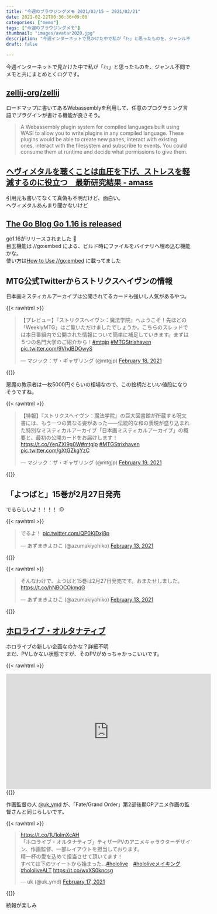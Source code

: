 ```yaml
---
title: "今週のブラウジングメモ 2021/02/15 ~ 2021/02/21"
date: 2021-02-22T00:36:36+09:00
categories: ["memo"]
tags: ["今週のブラウジングメモ"]
thumbnail: "images/avatar2020.jpg"
description: "今週インターネットで見かけた中で私が「ｵｯ」と思ったものを、ジャンル不問でメモと共にまとめとくログです。"
draft: false

---
```


今週インターネットで見かけた中で私が「ｵｯ」と思ったものを、ジャンル不問でメモと共にまとめとくログです。

## [zellij-org/zellij](https://github.com/zellij-org/zellij)

ロードマップに書いてあるWebassemblyを利用して、任意のプログラミング言語でプラグインが書ける機能が良さそう。

> A Webassembly plugin system for compiled languages built using WASI to allow you to write plugins in any compiled language. These plugins would be able to create new panes, interact with existing ones, interact with the filesystem and subscribe to events. You could consume them at runtime and decide what permissions to give them.

## [ヘヴィメタルを聴くことは血圧を下げ、ストレスを軽減するのに役立つ　最新研究結果 - amass](http://amass.jp/144391/)

引用元も書いてなくて真偽も不明だけど、面白い。  
ヘヴィメタルあんまり聞かないけど

## [The Go Blog Go 1.16 is released](https://blog.golang.org/go1.16)

go1.16がリリースされました 🎉  
目玉機能は //go:embed による、ビルド時にファイルをバイナリへ埋め込む機能かな。  
使い方は[How to Use //go:embed](https://blog.carlmjohnson.net/post/2021/how-to-use-go-embed/) に載ってました

## MTG公式Twitterからストリクスヘイヴンの情報

日本画ミスティカルアーカイブは公開されてるカードも強いし人気があるやつ。  

{{< rawhtml >}}
<blockquote class="twitter-tweet"><p lang="ja" dir="ltr">【プレビュー】『ストリクスヘイヴン：魔法学院』へようこそ！先ほどの「WeeklyMTG」はご覧いただけましたでしょうか。こちらのスレッドでは本日番組内で公開された情報について簡単に補足していきます。まずは５つの名門大学のご紹介から！<a href="https://twitter.com/hashtag/mtgjp?src=hash&amp;ref_src=twsrc%5Etfw">#mtgjp</a> <a href="https://twitter.com/hashtag/MTGStrixhaven?src=hash&amp;ref_src=twsrc%5Etfw">#MTGStrixhaven</a> <a href="https://t.co/9VhdBDOwyS">pic.twitter.com/9VhdBDOwyS</a></p>&mdash; マジック：ザ・ギャザリング (@mtgjp) <a href="https://twitter.com/mtgjp/status/1362548199634821124?ref_src=twsrc%5Etfw">February 18, 2021</a></blockquote> <script async src="https://platform.twitter.com/widgets.js" charset="utf-8"></script>
{{</ rawhtml >}}

悪魔の教示者は一枚5000円ぐらいの相場なので、この絵柄だといい値段になりそうですね。

{{< rawhtml >}}
<blockquote class="twitter-tweet"><p lang="ja" dir="ltr">【特報】『ストリクスヘイヴン：魔法学院』の巨大図書館が所蔵する呪文書には、もう一つの異なる姿があった――伝統的な和の表現が盛り込まれた特別なミスティカルアーカイブ「日本画ミスティカルアーカイブ」の概要と、最初の公開カードをお届けします！<a href="https://t.co/YepZXI9g0W">https://t.co/YepZXI9g0W</a><a href="https://twitter.com/hashtag/mtgjp?src=hash&amp;ref_src=twsrc%5Etfw">#mtgjp</a> <a href="https://twitter.com/hashtag/MTGStrixhaven?src=hash&amp;ref_src=twsrc%5Etfw">#MTGStrixhaven</a> <a href="https://t.co/gXtGZkgYzC">pic.twitter.com/gXtGZkgYzC</a></p>&mdash; マジック：ザ・ギャザリング (@mtgjp) <a href="https://twitter.com/mtgjp/status/1362597860076756994?ref_src=twsrc%5Etfw">February 19, 2021</a></blockquote> <script async src="https://platform.twitter.com/widgets.js" charset="utf-8"></script>
{{</ rawhtml >}}

## 「よつばと」15巻が2月27日発売

でるらしいよ！！！！ :D

{{< rawhtml >}}
<blockquote class="twitter-tweet"><p lang="ja" dir="ltr">でるよ！ <a href="https://t.co/QP0KjDxj8p">pic.twitter.com/QP0KjDxj8p</a></p>&mdash; あずまきよひこ (@azumakiyohiko) <a href="https://twitter.com/azumakiyohiko/status/1360552540887085058?ref_src=twsrc%5Etfw">February 13, 2021</a></blockquote> <script async src="https://platform.twitter.com/widgets.js" charset="utf-8"></script>
{{</ rawhtml >}}

{{< rawhtml >}}
<blockquote class="twitter-tweet"><p lang="ja" dir="ltr">そんなわけで、よつばと15巻は2月27日発売です。おまたせしました。<a href="https://t.co/hNBOCOkmqG">https://t.co/hNBOCOkmqG</a></p>&mdash; あずまきよひこ (@azumakiyohiko) <a href="https://twitter.com/azumakiyohiko/status/1360507616946917377?ref_src=twsrc%5Etfw">February 13, 2021</a></blockquote> <script async src="https://platform.twitter.com/widgets.js" charset="utf-8"></script>
{{</ rawhtml >}}

## [ホロライブ・オルタナティブ](https://alt.hololive.tv/)

ホロライブの新しい企画なのかな？詳細不明  
まだ、PVしかない状態ですが、そのPVがめっちゃかっこいいです。

{{< rawhtml >}}
<iframe width="560" height="315" src="https://www.youtube-nocookie.com/embed/DlZYG2NVaqo" frameborder="0" allow="accelerometer; autoplay; clipboard-write; encrypted-media; gyroscope; picture-in-picture" allowfullscreen></iframe>
{{</ rawhtml >}}

作画監督の人 [@uk_ymd](https://twitter.com/uk_ymd) が、「Fate/Grand Order」第2部後期OPアニメ作画の監督さんと同じらしいです。

{{< rawhtml >}}
<blockquote class="twitter-tweet"><p lang="ja" dir="ltr"><a href="https://t.co/1U1olmXcAH">https://t.co/1U1olmXcAH</a><br>「ホロライブ・オルタナティブ」ティザーPVのアニメキャラクターデザイン、作画監督、一部レイアウトを担当しております。<br>精一杯の愛を込めて担当させて頂いてます！<br>すべては下のツイートから始まった…<a href="https://twitter.com/hashtag/hololive?src=hash&amp;ref_src=twsrc%5Etfw">#hololive</a>　<a href="https://twitter.com/hashtag/hololive%E3%83%A1%E3%82%A4%E3%82%AD%E3%83%B3%E3%82%B0?src=hash&amp;ref_src=twsrc%5Etfw">#hololiveメイキング</a> 　<a href="https://twitter.com/hashtag/hololiveALT?src=hash&amp;ref_src=twsrc%5Etfw">#hololiveALT</a> <a href="https://t.co/wxXS0kncsg">https://t.co/wxXS0kncsg</a></p>&mdash; uk (@uk_ymd) <a href="https://twitter.com/uk_ymd/status/1362020141085589506?ref_src=twsrc%5Etfw">February 17, 2021</a></blockquote> <script async src="https://platform.twitter.com/widgets.js" charset="utf-8"></script>
{{</ rawhtml >}}

続報が楽しみ
